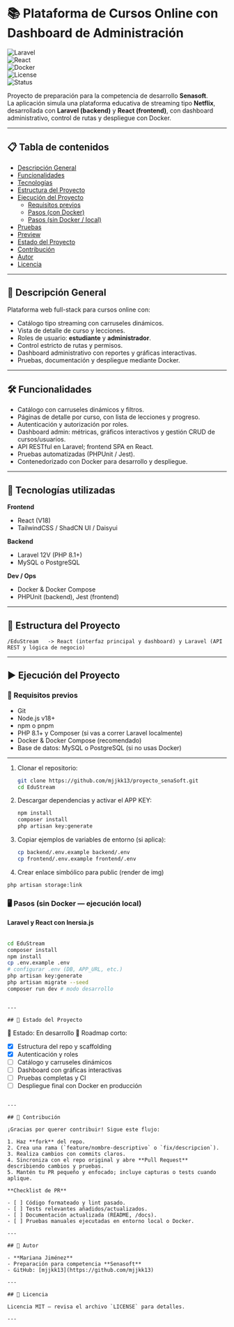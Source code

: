 # 📚 Plataforma de Cursos Online con Dashboard de Administración

![Laravel](https://img.shields.io/badge/Laravel-v12-red?style=flat&logo=laravel)  
![React](https://img.shields.io/badge/React-v18-blue?style=flat&logo=react)  
![Docker](https://img.shields.io/badge/Docker-ready-blue?style=flat&logo=docker)  
![License](https://img.shields.io/badge/License-MIT-green?style=flat)  
![Status](https://img.shields.io/badge/Status-En%20Desarrollo-yellow?style=flat)

Proyecto de preparación para la competencia de desarrollo **Senasoft**.  
La aplicación simula una plataforma educativa de streaming tipo **Netflix**, desarrollada con **Laravel (backend)** y **React (frontend)**, con dashboard administrativo, control de rutas y despliegue con Docker.

---

## 📋 Tabla de contenidos
- [Descripción General](#-descripción-general)
- [Funcionalidades](#%EF%B8%8F-funcionalidades)
- [Tecnologías](#%EF%B8%8F-tecnologías-utilizadas)
- [Estructura del Proyecto](#%F0%9F%93%82-estructura-del-proyecto)
- [Ejecución del Proyecto](#%E2%96%B6%EF%B8%8F-ejecución-del-proyecto)
  - [Requisitos previos](#-requisitos-previos)
  - [Pasos (con Docker)](#-pasos-con-docker)
  - [Pasos (sin Docker / local)](#-pasos-sin-docker--local)
- [Pruebas](#%F0%9F%90%8A-pruebas)
- [Preview](#%F0%9F%93%B8-preview)
- [Estado del Proyecto](#%F0%9F%93%8C-estado-del-proyecto)
- [Contribución](#%EF%B8%8F-contribución)
- [Autor](#%F0%91%89%F0%9F%92%8B-autor)
- [Licencia](#%F0%9F%93%9A-licencia)

---

## 🚀 Descripción General

Plataforma web full-stack para cursos online con:
- Catálogo tipo streaming con carruseles dinámicos.
- Vista de detalle de curso y lecciones.
- Roles de usuario: **estudiante** y **administrador**.
- Control estricto de rutas y permisos.
- Dashboard administrativo con reportes y gráficas interactivas.
- Pruebas, documentación y despliegue mediante Docker.

---

## 🛠️ Funcionalidades

- Catálogo con carruseles dinámicos y filtros.
- Páginas de detalle por curso, con lista de lecciones y progreso.
- Autenticación y autorización por roles.
- Dashboard admin: métricas, gráficos interactivos y gestión CRUD de cursos/usuarios.
- API RESTful en Laravel; frontend SPA en React.
- Pruebas automatizadas (PHPUnit / Jest).
- Contenedorizado con Docker para desarrollo y despliegue.

---

## 🧩 Tecnologías utilizadas

**Frontend**
- React (V18)
- TailwindCSS / ShadCN UI / Daisyui

**Backend**
- Laravel 12V (PHP 8.1+)
- MySQL o PostgreSQL

**Dev / Ops**
- Docker & Docker Compose
- PHPUnit (backend), Jest (frontend)

---

## 📂 Estructura del Proyecto

```plaintext
/EduStream   -> React (interfaz principal y dashboard) y Laravel (API REST y lógica de negocio)
```

---

## ▶️ Ejecución del Proyecto

### 🔧 Requisitos previos

- Git
- Node.js v18+
- npm o pnpm
- PHP 8.1+ y Composer (si vas a correr Laravel localmente)
- Docker & Docker Compose (recomendado)
- Base de datos: MySQL o PostgreSQL (si no usas Docker)

---


1. Clonar el repositorio:
   ```bash
   git clone https://github.com/mjjkk13/proyecto_senaSoft.git
   cd EduStream
   ```
2. Descargar dependencias y activar el APP KEY:
   ```bash
   npm install
   composer install
   php artisan key:generate
   ```
3. Copiar ejemplos de variables de entorno (si aplica):
   ```bash
   cp backend/.env.example backend/.env
   cp frontend/.env.example frontend/.env
   ```
4. Crear enlace simbólico para public (render de img)
```bash
php artisan storage:link
```

<!--4. Levantar todo con Docker Compose:
   ```bash
   docker-compose up --build -d
   ```
5. Ejecutar migraciones y seeders (desde el contenedor del backend):
   ```bash
   docker-compose exec backend php artisan key:generate
   docker-compose exec backend php artisan migrate --seed
   ```
6. Acceder:
   - Frontend: `http://localhost:3000`
   - Backend (API): `http://localhost:8000`
   - Base de datos (ej. MySQL): puerto según `docker-compose.yml` (p. ej. 3306)

---
-->
### 🖥️ Pasos (sin Docker — ejecución local)
#### Laravel y React con Inersia.js
```bash

cd EduStream
composer install
npm install
cp .env.example .env
# configurar .env (DB, APP_URL, etc.)
php artisan key:generate
php artisan migrate --seed
composer run dev # modo desarrollo
```
<!--
#### Frontend (React)
```bash
cd frontend
npm install
# si usas .env ajustar variables (API_URL, etc.)
npm run dev      # modo desarrollo (Vite / Create React App depende del stack)
# o
npm run build    # para producción
```

> Nota: Ajusta los comandos `npm run dev` / `npm run build` según la configuración específica de tu proyecto.

---

## 🧪 Pruebas

### Backend (Laravel / PHPUnit)
```bash
# con Docker
docker-compose exec backend php artisan test

# local
cd backend
composer install
php artisan test
# o
vendor/bin/phpunit
```

//### Frontend (Jest / Testing Library)
```bash
cd frontend
npm install
npm test
# o
npm run test:watch
```

> Añade pruebas E2E (Cypress / Playwright) si decides incorporarlas más adelante.

---

//## 📸 Preview

A continuación tienes un bloque con **placeholder** para imágenes y un diagrama de arquitectura en Mermaid.  
Sustituye `docs/preview.png` por tus capturas o mockups cuando las tengas.

```markdown
![Preview de la plataforma](docs/preview.png)
```
-->
<!--
```mermaid
flowchart LR
  A[Usuario (Web)] |Navega| F(Frontend - React)
  F |Consume API| B[Backend - Laravel]
  B  C[(Base de Datos - MySQL/Postgres)]
  B  D[Servicios: Auth, Storage, Jobs]
  F  E[Dashboard Admin]
  subgraph Docker
    F
    B
    C
  end
  -->
```

---

## 📌 Estado del Proyecto

```
🔹 Estado: En desarrollo
🔹 Roadmap corto:
  - [x] Estructura del repo y scaffolding
  - [x] Autenticación y roles
  - [ ] Catálogo y carruseles dinámicos
  - [ ] Dashboard con gráficas interactivas
  - [ ] Pruebas completas y CI
  - [ ] Despliegue final con Docker en producción
```

---

## 🤝 Contribución

¡Gracias por querer contribuir! Sigue este flujo:

1. Haz **fork** del repo.
2. Crea una rama (`feature/nombre-descriptivo` o `fix/descripcion`).
3. Realiza cambios con commits claros.
4. Sincroniza con el repo original y abre **Pull Request** describiendo cambios y pruebas.
5. Mantén tu PR pequeño y enfocado; incluye capturas o tests cuando aplique.

**Checklist de PR**

- [ ] Código formateado y lint pasado.
- [ ] Tests relevantes añadidos/actualizados.
- [ ] Documentación actualizada (README, /docs).
- [ ] Pruebas manuales ejecutadas en entorno local o Docker.

---

## 👤 Autor

- **Mariana Jiménez**  
- Preparación para competencia **Senasoft**  
- GitHub: [mjjkk13](https://github.com/mjjkk13)

---

## 📝 Licencia

Licencia MIT — revisa el archivo `LICENSE` para detalles.

---
